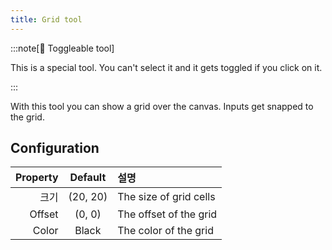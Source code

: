 ```yaml
---
title: Grid tool
---
```


:::note[🔘 Toggleable tool]

This is a special tool.
You can't select it and it gets toggled if you click on it.

:::

With this tool you can show a grid over the canvas.
Inputs get snapped to the grid.

## Configuration

| Property |           Default           | 설명                     |
| -------: | :-------------------------: | :--------------------- |
|       크기 | (20, 20) | The size of grid cells |
|   Offset |  (0, 0)  | The offset of the grid |
|    Color |            Black            | The color of the grid  |
